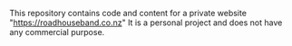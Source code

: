 This repository contains code and content for a private website "https://roadhouseband.co.nz"
It is a personal project and does not have any commercial purpose.
